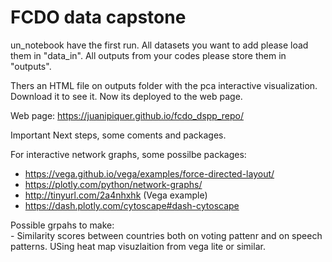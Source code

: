 # FCDO data capstone 

un_notebook have the first run. All datasets you want to add please load them in "data_in". All outputs from your codes please store them in "outputs".  

Thers an HTML file on outputs folder with the pca interactive visualization. Download it to see it. Now its deployed to the web page. 

Web page: https://juanipiquer.github.io/fcdo_dspp_repo/


Important Next steps, some coments and packages.  

For interactive network graphs, some possilbe packages:
   - https://vega.github.io/vega/examples/force-directed-layout/  
   - https://plotly.com/python/network-graphs/
   - http://tinyurl.com/2a4nhxhk (Vega example)
   - https://dash.plotly.com/cytoscape#dash-cytoscape

Possible grpahs to make:  
    - Similarity scores between countries both on voting pattenr and on speech patterns. USing heat map visuzlaition from vega lite or similar.

 

